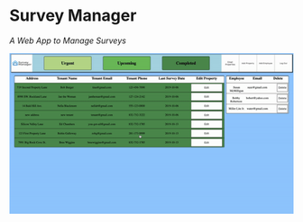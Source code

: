 # Survey Manager
*A Web App to Manage Surveys*

![intro](https://github.com/ethancollins0/mod-4-backend/blob/master/GitFiles/email.gif)
